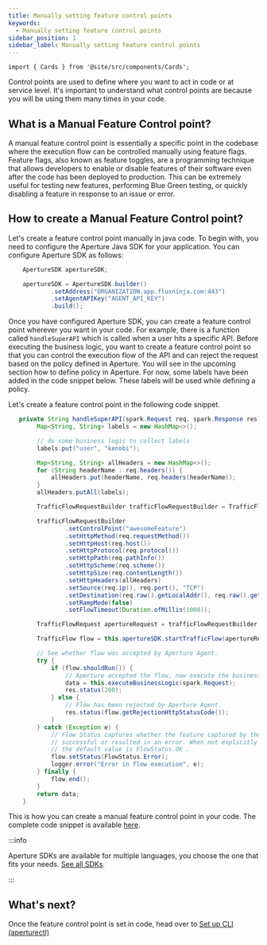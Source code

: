 ```yaml
---
title: Manually setting feature control points
keywords:
  - Manually setting feature control points
sidebar_position: 1
sidebar_label: Manually setting feature control points
---
```


```mdx-code-block
import { Cards } from '@site/src/components/Cards';
```

Control points are used to define where you want to act in code or at service
level. It's important to understand what control points are because you will be
using them many times in your code.

<!-- vale off -->

## What is a Manual Feature Control point?

<!-- vale on -->

A manual feature control point is essentially a specific point in the codebase
where the execution flow can be controlled manually using feature flags. Feature
flags, also known as feature toggles, are a programming technique that allows
developers to enable or disable features of their software even after the code
has been deployed to production. This can be extremely useful for testing new
features, performing Blue Green testing, or quickly disabling a feature in
response to an issue or error.

<!-- vale off -->

## How to create a Manual Feature Control point?

<!-- vale on -->

Let's create a feature control point manually in java code. To begin with, you
need to configure the Aperture Java SDK for your application. You can configure
Aperture SDK as follows:

```java
    ApertureSDK apertureSDK;

    apertureSDK = ApertureSDK.builder()
            .setAddress("ORGANIZATION.app.fluxninja.com:443")
            .setAgentAPIKey("AGENT_API_KEY")
            .build();
```

Once you have configured Aperture SDK, you can create a feature control point
wherever you want in your code. For example, there is a function called
`handleSuperAPI` which is called when a user hits a specific API. Before
executing the business logic, you want to create a feature control point so that
you can control the execution flow of the API and can reject the request based
on the policy defined in Aperture. You will see in the upcoming section how to
define policy in Aperture. For now, some labels have been added in the code
snippet below. These labels will be used while defining a policy.

Let's create a feature control point in the following code snippet.

```java
   private String handleSuperAPI(spark.Request req, spark.Response res) {
        Map<String, String> labels = new HashMap<>();

        // do some business logic to collect labels
        labels.put("user", "kenobi");

        Map<String, String> allHeaders = new HashMap<>();
        for (String headerName : req.headers()) {
            allHeaders.put(headerName, req.headers(headerName));
        }
        allHeaders.putAll(labels);

        TrafficFlowRequestBuilder trafficFlowRequestBuilder = TrafficFlowRequest.newBuilder();

        trafficFlowRequestBuilder
                .setControlPoint("awesomeFeature")
                .setHttpMethod(req.requestMethod())
                .setHttpHost(req.host())
                .setHttpProtocol(req.protocol())
                .setHttpPath(req.pathInfo())
                .setHttpScheme(req.scheme())
                .setHttpSize(req.contentLength())
                .setHttpHeaders(allHeaders)
                .setSource(req.ip(), req.port(), "TCP")
                .setDestination(req.raw().getLocalAddr(), req.raw().getLocalPort(), "TCP")
                .setRampMode(false)
                .setFlowTimeout(Duration.ofMillis(1000));

        TrafficFlowRequest apertureRequest = trafficFlowRequestBuilder.build();

        TrafficFlow flow = this.apertureSDK.startTrafficFlow(apertureRequest);

        // See whether flow was accepted by Aperture Agent.
        try {
            if (flow.shouldRun()) {
                // Aperture accepted the flow, now execute the business logic.
                data = this.executeBusinessLogic(spark.Request);
                res.status(200);
            } else {
                // Flow has been rejected by Aperture Agent.
                res.status(flow.getRejectionHttpStatusCode());
            }
        } catch (Exception e) {
            // Flow Status captures whether the feature captured by the Flow was
            // successful or resulted in an error. When not explicitly set,
            // the default value is FlowStatus.OK .
            flow.setStatus(FlowStatus.Error);
            logger.error("Error in flow execution", e);
        } finally {
            flow.end();
        }
        return data;
    }
```

This is how you can create a manual feature control point in your code. The
complete code snippet is available
[here](https://github.com/fluxninja/aperture-java/tree/main/examples/standalone-traffic-flow-example).

:::info

Aperture SDKs are available for multiple languages, you choose the one that fits
your needs. [See all SDKs](/integrations/sdk/sdk.md).

:::

<!-- vale off -->

## What's next?

<!-- vale on -->

Once the feature control point is set in code, head over to
[Set up CLI (aperturectl)](/get-started/setup-cli/setup-cli.md)
